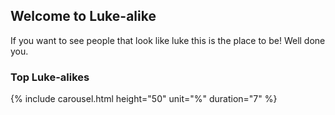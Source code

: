 ## Welcome to Luke-alike
If you want to see people that look like luke this is the place to be! Well done you.

### Top Luke-alikes
{% include carousel.html height="50" unit="%" duration="7" %}
